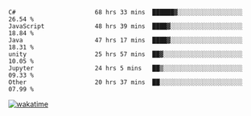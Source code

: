 <!--START_SECTION:waka-->

```text
C#                      68 hrs 33 mins  ██████▓░░░░░░░░░░░░░░░░░░   26.54 %
JavaScript              48 hrs 39 mins  ████▓░░░░░░░░░░░░░░░░░░░░   18.84 %
Java                    47 hrs 17 mins  ████▓░░░░░░░░░░░░░░░░░░░░   18.31 %
unity                   25 hrs 57 mins  ██▓░░░░░░░░░░░░░░░░░░░░░░   10.05 %
Jupyter                 24 hrs 5 mins   ██▒░░░░░░░░░░░░░░░░░░░░░░   09.33 %
Other                   20 hrs 37 mins  ██░░░░░░░░░░░░░░░░░░░░░░░   07.99 %
```

<!--END_SECTION:waka-->
[![wakatime](https://wakatime.com/badge/user/6c2f442e-41b4-42e3-bc06-d5d8203ad1da.svg)](https://wakatime.com/@6c2f442e-41b4-42e3-bc06-d5d8203ad1da)
